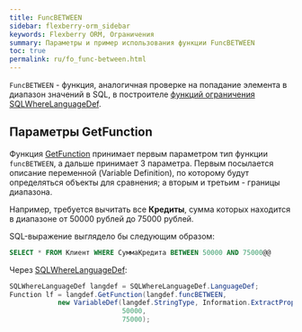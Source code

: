 ```yaml
---
title: FuncBETWEEN
sidebar: flexberry-orm_sidebar
keywords: Flexberry ORM, Ограничения
summary: Параметры и пример использования функции FuncBETWEEN
toc: true
permalink: ru/fo_func-between.html
---
```


`FuncBETWEEN` - функция, аналогичная проверке на попадание элемента в диапазон значений в SQL, в построителе [функций ограничения](fo_limit-function.html) [SQLWhereLanguageDef](fo_function-list.html).

## Параметры GetFunction

Функция [GetFunction](fo_function-list.html) принимает первым параметром тип функции `funcBETWEEN`, а дальше принимает 3 параметра. Первым посылается описание переменной (Variable Definition), по которому будут определяться объекты для сравнения; а вторым и третьим - границы диапазона.

Например, требуется вычитать все **Кредиты**, сумма которых находится в диапазоне от 50000 рублей до 75000 рублей.

SQL-выражение выглядело бы следующим образом:

```sql
SELECT * FROM Клиент WHERE СуммаКредита BETWEEN 50000 AND 75000@@
```

Через [SQLWhereLanguageDef](fo_function-list.html):

```csharp 
SQLWhereLanguageDef langdef = SQLWhereLanguageDef.LanguageDef;
Function lf = langdef.GetFunction(langdef.funcBETWEEN,
			new VariableDef(langdef.StringType, Information.ExtractPropertyPath<Кредит>(x => x.СуммаКредита)),
							50000,
							75000);
```
